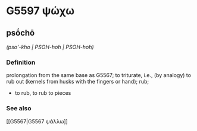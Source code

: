 # G5597 ψώχω

## psṓchō

_(pso'-kho | PSOH-hoh | PSOH-hoh)_

### Definition

prolongation from the same base as G5567; to triturate, i.e., (by analogy) to rub out (kernels from husks with the fingers or hand); rub; 

- to rub, to rub to pieces

### See also

[[G5567|G5567 ψάλλω]]
